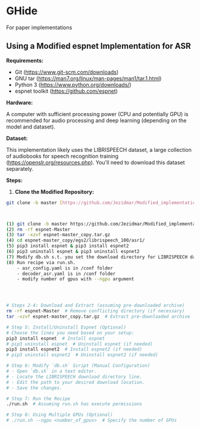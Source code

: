 # GHide
For paper implementations

## Using a Modified espnet Implementation for ASR



**Requirements:**

* Git (https://www.git-scm.com/downloads)
* GNU tar (https://man7.org/linux/man-pages/man1/tar.1.html)
* Python 3 (https://www.python.org/downloads/)
* espnet toolkit (https://github.com/espnet)

**Hardware:**

A computer with sufficient processing power (CPU and potentially GPU) is recommended for audio processing and deep learning (depending on the model and dataset).

**Dataset:**

This implementation likely uses the LIBRISPEECH dataset, a large collection of audiobooks for speech recognition training (https://openslr.org/resources.php). You'll need to download this dataset separately.

**Steps:**

1. **Clone the Modified Repository:**

```bash
git clone -b master [https://github.com/Jezidmar/Modified_implementation.git](https://github.com/Jezidmar/Modified_implementation.git)



(1) git clone -b master https://github.com/Jezidmar/Modified_implementation.git
(2) rm -rf espnet-Master
(3) tar -xzvf espnet-master_copy.tar.gz
(4) cd espnet-master_copy/egs2/librispeech_100/asr1/
(5) pip3 install espnet & pip3 install espnet2
(6) pip3 uninstall espnet & pip3 uninstall espnet2
(7) Modify db.sh s.t. you set the download directory for LIBRISPEECH dataset
(8) Run recipe via run.sh. 
    - asr_config.yaml is in /conf folder
    - decoder_asr.yaml is in /conf folder
    - modify number of gpus with --ngpu argument




# Steps 2-4: Download and Extract (assuming pre-downloaded archive)
rm -rf espnet-Master  # Remove conflicting directory (if necessary)
tar -xzvf espnet-master_copy.tar.gz  # Extract pre-downloaded archive

# Step 5: Install/Uninstall Espnet (Optional)
# Choose the lines you need based on your setup:
pip3 install espnet  # Install espnet
# pip3 uninstall espnet  # Uninstall espnet (if needed)
pip3 install espnet2  # Install espnet2 (if needed)
# pip3 uninstall espnet2  # Uninstall espnet2 (if needed)

# Step 6: Modify `db.sh` Script (Manual Configuration)
# - Open `db.sh` in a text editor.
# - Locate the LIBRISPEECH download directory line.
# - Edit the path to your desired download location.
# - Save the changes.

# Step 7: Run the Recipe
./run.sh  # Assuming run.sh has execute permissions

# Step 8: Using Multiple GPUs (Optional)
# ./run.sh --ngpu <number_of_gpus>  # Specify the number of GPUs
